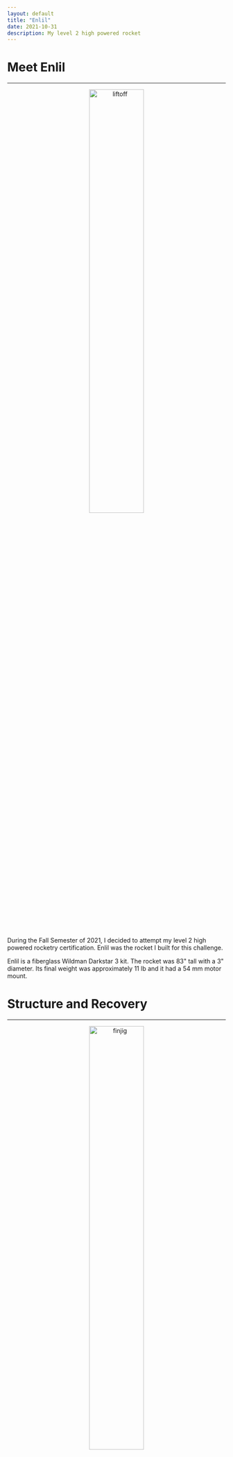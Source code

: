 ```yaml
---
layout: default
title: "Enlil"
date: 2021-10-31
description: My level 2 high powered rocket
---
```

# Meet Enlil
---
<div style="text-align: center;">
    <img src="{{ 'assets/images/enlil/Liftoff.JPG' | relative_url }}" alt="liftoff" style="width:50%; border-radius:10px;">
</div>
During the Fall Semester of 2021, I decided to attempt my level 2 high powered rocketry certification. Enlil was the rocket I built for this challenge.

Enlil is a fiberglass Wildman Darkstar 3 kit. The rocket was 83" tall with a 3" diameter. Its final weight was approximately 11 lb and it had a 54 mm motor mount.

# Structure and Recovery
---
<div style="text-align: center;">
    <img src="{{ 'assets/images/enlil/FinJig.jpg' | relative_url }}" alt="finjig" style="width:50%; border-radius:10px;">
</div>
One of the biggest challenges in this rocket was handling the fiberglass. I can't even say how many shards of fiberglass I had to dig out of my hands after spending a day working on the construction of this rocket. Additionally, working with just 3 inches of space was a nightmare. I couldn't fit my hand down to tighten my rail buttons and needed to rely on a friend with better agility to help me fasten them in. In the end though, the process was similar to my experience with DUMBO I as far as fins and motor mount. This was my first time using shear pins however, and I learned to use weld nuts with thick bolts to secure the non-separating parts of the rocket together. All in all, the structure came together quite nicely and I'm proud of how well it turned out.

My recovery scheme was another source of headache for me. I wanted to deploy both the main and drogue out of one airframe section instead of using up both sections to leave room for a potential payload (as seen in the recovery diagram below). To do this, I used a tender descender setup. The parachutes I sized using an online calculator as well as by keeping in mind the diameter (3") I had to work with. In the end, I used a Rocketman 5' diameter main with a 2' diameter drogue. This ended up being quite a tight fit and that caused tangling issues during my flight. In the future, I don't think I would fly with this recovery scheme as it's just too risky (tangling). For future flights I will deploy using both airframe sections.

# Avionics
---
<div style="text-align: center;">
    <img src="{{ 'assets/images/enlil/Avbay.jpg' | relative_url }}" alt="avbay" style="width:50%; border-radius:10px;">
</div>
For Avionics, I intended to use a RRC2+ as the primary altimeter with an Eggtimer Quantum as a backup. Additionally, I would use a Big Red Bee 70cm RF Transmitter Beacon for tracking the rocket should it land a far distance away. While the RRC2+ and 70cm Transmitter worked flawlessly, I had quite a few issues assembling the Quantum. Unfortunately, the problem ended up being that the 2s Lipo Battery I had was wired incorrectly and that issue destroyed the Quantum. My second attempt at a backup flight computer was the Eggtimer Quark. I chose this computer as it was the cheapest and I wanted to try my hand at assembly again. Unfortunately, it appeared that the barometer on the Quark was damaged as it continued to give me incorrect pressure readings. After this issue, I determined to take a risk and fly with only the one functional flight computer, the RRC2+, due to time constraints. To fix avionics into the rocket, I designed and printed an avionics bay and soldered a physical switched that could be flipped on the launch pad to activate the electronics.

# Reflection 
---
<div style="text-align: center;">
    <img src="{{ 'assets/images/enlil/Day1-3.jpg' | relative_url }}" alt="lauchday" style="width:50%; border-radius:10px;">
</div>
For the flight, I loaded up a J355-CTI Red into Enlil and launched it. The rocket flew beautifully and reached an apogee of 5484ft according to the RRC2+. The rocket deployed its drogue at apogee, however the parachute got tangles in the shock cord. Luckily, the main deployed perfectly and Enlil had a (relatively) soft landing. Post flight, I noted that one of the fillets had a crack running up the side, but the fin was not at risk of coming off. Thankfully, this did not disqualify my certification attempt and I received my L2 cert!

After repairing the previously damaged fillet to ensure it would not cause any further issues, I flew the rocket again. For Enlil's second flight, the same setup was used and once again it flew beautifully reaching an altitude of approximately 5000ft. No issues with the fillets this time!

After dealing with the recovery setup twice now, I can certainly see some areas for improvement. For one, the dual deployment with a tender descender is prone to tangling and getting jammed in the small 3" diameter airframe of Enlil. Future work should be done to improve some of these issues.
